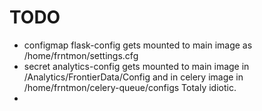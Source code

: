 # TODO

* configmap flask-config gets mounted to main image as /home/frntmon/settings.cfg
* secret analytics-config gets mounted to main image in /Analytics/FrontierData/Config and in celery image in /home/frntmon/celery-queue/configs
Totaly idiotic.
* 